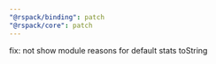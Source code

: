 ```yaml
---
"@rspack/binding": patch
"@rspack/core": patch
---
```


fix: not show module reasons for default stats toString
